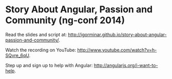 Story About Angular, Passion and Community (ng-conf 2014)
=========================================================

Read the slides and script at: http://igorminar.github.io/story-about-angular-passion-and-community/.

Watch the recording on YouTube: http://www.youtube.com/watch?v=h-SQvre_6qU.

Step up and sign up to help with Angular: http://angularjs.org/i-want-to-help.